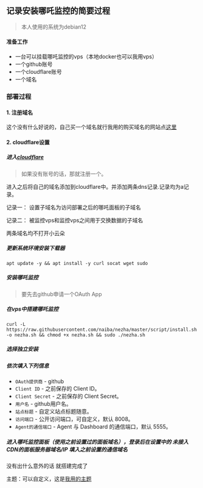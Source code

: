 ## 记录安装哪吒监控的简要过程

>  本人使用的系统为debian12

#### 准备工作

* 一台可以挂载哪吒监控的vps（本地docker也可以我用vps）
* 一个github账号
* 一个cloudflare账号
* 一个域名

### 部署过程

#### 1. 注册域名

这个没有什么好说的，自己买一个域名就行我用的购买域名的网站点[这里](https://namesilo.com)

#### 2. cloudflare设置

##### 进入[cloudflare](https://cloudflare.com)

>  如果没有账号的话，那就注册一个。

进入之后将自己的域名添加到cloudflare中。并添加两条dns记录.记录均为a记录。

记录一：    设置子域名为访问部署之后的哪吒面板的子域名

记录二：    被监控vps和监控vps之间用于交换数据的子域名

两条域名均不打开小云朵



##### 更新系统环境安装下载器

```
apt update -y && apt install -y curl socat wget sudo
```




##### 安装哪吒监控

> 要先去github申请一个OAuth App

##### 在vps中搭建哪吒监控

```
curl -L https://raw.githubusercontent.com/naiba/nezha/master/script/install.sh -o nezha.sh && chmod +x nezha.sh && sudo ./nezha.sh
```

##### 选择独立安装

##### 依次填入下列信息

- `OAuth提供商` - github 
- `Client ID` - 之前保存的 Client ID。
- `Client Secret` - 之前保存的 Client Secret。
- `用户名` - github用户名。
- `站点标题` - 自定义站点标题随意。
- `访问端口` - 公开访问端口，可自定义，默认 8008。
- `Agent的通信端口` - Agent 与 Dashboard 的通信端口，默认 5555。

##### 进入哪吒监控面板（使用之前设置过的面板域名），登录后在设置中的      **未接入CDN的面板服务器域名/IP**     填入之前设置的通信域名

没有出什么意外的话   就搭建完成了



主题：可以自定义，这是[我用的主题](https://raw.githubusercontent.com/pawnEkko/OSselfSup/main/%E5%93%AA%E5%90%92%E7%9B%91%E6%8E%A7.js)

